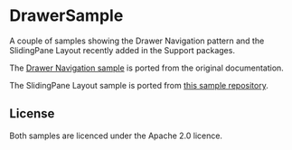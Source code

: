 DrawerSample
============

A couple of samples showing the Drawer Navigation pattern and the SlidingPane Layout recently added in the Support packages.

The [Drawer Navigation sample](http://developer.android.com/training/implementing-navigation/nav-drawer.html) is ported from the original documentation.

The SlidingPane Layout sample is ported from [this sample repository](https://github.com/mastro/android-support-library-archive/blob/master/samples/Support4Demos/src/com/example/android/supportv4/widget/SlidingPaneLayoutActivity.java).

License
-------
Both samples are licenced under the Apache 2.0 licence.

